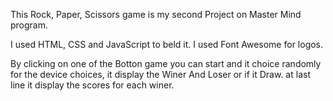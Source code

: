 This Rock, Paper, Scissors game is my second Project on Master Mind program.

I used HTML, CSS and JavaScript to beld it.
I used Font Awesome for logos.

By clicking on one of the Botton game you can start and it choice randomly for the device choices, it display the Winer And Loser or if it Draw. at last line it display the scores for each winer.